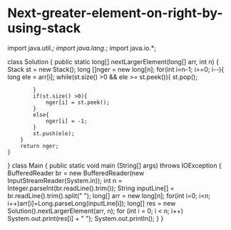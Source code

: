 # Next-greater-element-on-right-by-using-stack
import java.util.*;
import java.lang.*;
import java.io.*;

class Solution
{
    public static long[] nextLargerElement(long[] arr, int n)
    { 
        Stack<Long> st = new Stack();
        long []nger = new long[n];
        for(int i=n-1; i>=0; i--){
            long ele = arr[i];
            while(st.size() >0 && ele >= st.peek()){
                st.pop();
                
            }
            if(st.size() >0){
                nger[i] = st.peek();
            }
            else{
                nger[i] = -1;
            }
            st.push(ele);
        }
        return nger;
    } 
}
class Main {
    public static void main (String[] args) throws IOException {
		BufferedReader br = new BufferedReader(new InputStreamReader(System.in));
		    int n = Integer.parseInt(br.readLine().trim());
		    String inputLine[] = br.readLine().trim().split(" ");
		    long[] arr = new long[n];
		    for(int i=0; i<n; i++)arr[i]=Long.parseLong(inputLine[i]);
		    long[] res = new Solution().nextLargerElement(arr, n);
		    for (int i = 0; i < n; i++) 
		        System.out.print(res[i] + " ");
		    System.out.println();
	}
}
